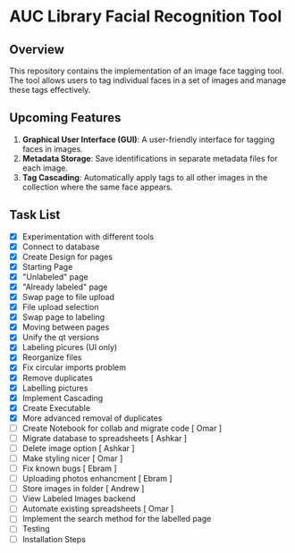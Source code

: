 # AUC Library Facial Recognition Tool

## Overview

This repository contains the implementation of an image face tagging tool. The tool allows users to tag individual faces in a set of images and manage these tags effectively.

## Upcoming Features

1. **Graphical User Interface (GUI)**: A user-friendly interface for tagging faces in images.
2. **Metadata Storage**: Save identifications in separate metadata files for each image.
3. **Tag Cascading**: Automatically apply tags to all other images in the collection where the same face appears.

## Task List

- [x] Experimentation with different tools
- [x] Connect to database
- [x] Create Design for pages
- [x] Starting Page
- [x] "Unlabeled" page
- [x] "Already labeled" page
- [x] Swap page to file upload
- [x] File upload selection
- [x] Swap page to labeling
- [x] Moving between pages
- [x] Unify the qt versions
- [x] Labeling picures (UI only)
- [x] Reorganize files
- [x] Fix circular imports problem
- [x] Remove duplicates
- [x] Labelling pictures
- [x] Implement Cascading
- [x] Create Executable
- [x] More advanced removal of duplicates
- [ ] Create Notebook for collab and migrate code [ Omar ]
- [ ] Migrate database to spreadsheets [ Ashkar ]
- [ ] Delete image option [ Ashkar ]
- [ ]  Make styling nicer [ Omar ]
- [ ] Fix known bugs [ Ebram ]
- [ ] Uploading photos enhancment [ Ebram ]
- [ ] Store images in folder [ Andrew ]
- [ ] View Labeled Images backend
- [ ] Automate existing spreadsheets [ Omar ]
- [ ] Implement the search method for the labelled page 
- [ ] Testing
- [ ] Installation Steps
